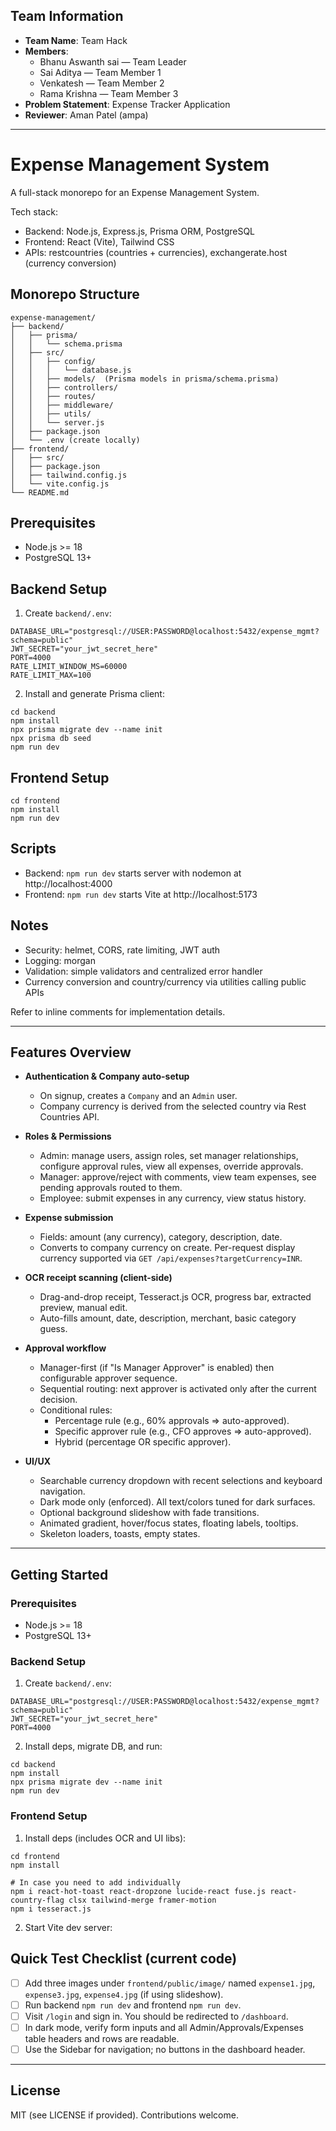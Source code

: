 ## Team Information

- **Team Name**: Team Hack
- **Members**:
  - Bhanu Aswanth sai — Team Leader
  - Sai Aditya — Team Member 1
  - Venkatesh — Team Member 2
  - Rama Krishna — Team Member 3
- **Problem Statement**: Expense Tracker Application
- **Reviewer**: Aman Patel (ampa)

---

# Expense Management System

A full-stack monorepo for an Expense Management System.

Tech stack:
- Backend: Node.js, Express.js, Prisma ORM, PostgreSQL
- Frontend: React (Vite), Tailwind CSS
- APIs: restcountries (countries + currencies), exchangerate.host (currency conversion)

## Monorepo Structure

```
expense-management/
├── backend/
│   ├── prisma/
│   │   └── schema.prisma
│   ├── src/
│   │   ├── config/
│   │   │   └── database.js
│   │   ├── models/  (Prisma models in prisma/schema.prisma)
│   │   ├── controllers/
│   │   ├── routes/
│   │   ├── middleware/
│   │   ├── utils/
│   │   └── server.js
│   ├── package.json
│   └── .env (create locally)
├── frontend/
│   ├── src/
│   ├── package.json
│   ├── tailwind.config.js
│   └── vite.config.js
└── README.md
```

## Prerequisites
- Node.js >= 18
- PostgreSQL 13+

## Backend Setup
1. Create `backend/.env`:
```
DATABASE_URL="postgresql://USER:PASSWORD@localhost:5432/expense_mgmt?schema=public"
JWT_SECRET="your_jwt_secret_here"
PORT=4000
RATE_LIMIT_WINDOW_MS=60000
RATE_LIMIT_MAX=100
```

2. Install and generate Prisma client:
```
cd backend
npm install
npx prisma migrate dev --name init
npx prisma db seed
npm run dev
```

## Frontend Setup
```
cd frontend
npm install
npm run dev
```

## Scripts
- Backend: `npm run dev` starts server with nodemon at http://localhost:4000
- Frontend: `npm run dev` starts Vite at http://localhost:5173

## Notes
- Security: helmet, CORS, rate limiting, JWT auth
- Logging: morgan
- Validation: simple validators and centralized error handler
- Currency conversion and country/currency via utilities calling public APIs

Refer to inline comments for implementation details.

---

## Features Overview

- **Authentication & Company auto-setup**
  - On signup, creates a `Company` and an `Admin` user.
  - Company currency is derived from the selected country via Rest Countries API.

- **Roles & Permissions**
  - Admin: manage users, assign roles, set manager relationships, configure approval rules, view all expenses, override approvals.
  - Manager: approve/reject with comments, view team expenses, see pending approvals routed to them.
  - Employee: submit expenses in any currency, view status history.

- **Expense submission**
  - Fields: amount (any currency), category, description, date.
  - Converts to company currency on create. Per-request display currency supported via `GET /api/expenses?targetCurrency=INR`.

- **OCR receipt scanning (client-side)**
  - Drag-and-drop receipt, Tesseract.js OCR, progress bar, extracted preview, manual edit.
  - Auto-fills amount, date, description, merchant, basic category guess.

- **Approval workflow**
  - Manager-first (if "Is Manager Approver" is enabled) then configurable approver sequence.
  - Sequential routing: next approver is activated only after the current decision.
  - Conditional rules:
    - Percentage rule (e.g., 60% approvals => auto-approved).
    - Specific approver rule (e.g., CFO approves => auto-approved).
    - Hybrid (percentage OR specific approver).

- **UI/UX**
  - Searchable currency dropdown with recent selections and keyboard navigation.
  - Dark mode only (enforced). All text/colors tuned for dark surfaces.
  - Optional background slideshow with fade transitions.
  - Animated gradient, hover/focus states, floating labels, tooltips.
  - Skeleton loaders, toasts, empty states.

---

## Getting Started

### Prerequisites
- Node.js >= 18
- PostgreSQL 13+

### Backend Setup
1) Create `backend/.env`:
```
DATABASE_URL="postgresql://USER:PASSWORD@localhost:5432/expense_mgmt?schema=public"
JWT_SECRET="your_jwt_secret_here"
PORT=4000
```
2) Install deps, migrate DB, and run:
```
cd backend
npm install
npx prisma migrate dev --name init
npm run dev
```

### Frontend Setup
1) Install deps (includes OCR and UI libs):
```
cd frontend
npm install

# In case you need to add individually
npm i react-hot-toast react-dropzone lucide-react fuse.js react-country-flag clsx tailwind-merge framer-motion
npm i tesseract.js
```
2) Start Vite dev server:
## Quick Test Checklist (current code)

- [ ] Add three images under `frontend/public/image/` named `expense1.jpg`, `expense3.jpg`, `expense4.jpg` (if using slideshow).
- [ ] Run backend `npm run dev` and frontend `npm run dev`.
- [ ] Visit `/login` and sign in. You should be redirected to `/dashboard`.
- [ ] In dark mode, verify form inputs and all Admin/Approvals/Expenses table headers and rows are readable.
- [ ] Use the Sidebar for navigation; no buttons in the dashboard header.

---

## License

MIT (see LICENSE if provided). Contributions welcome.
